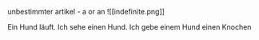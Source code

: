 unbestimmter artikel - a or an
![[indefinite.png]]

Ein Hund läuft.
Ich sehe einen Hund.
Ich gebe einem Hund einen Knochen
